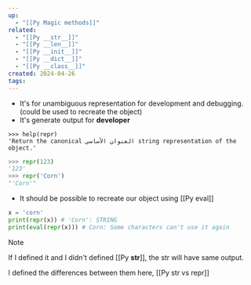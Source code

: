 ```yaml
---
up:
  - "[[Py Magic methods]]"
related:
  - "[[Py __str__]]"
  - "[[Py __len__]]"
  - "[[Py __init__]]"
  - "[[Py __dict__]]"
  - "[[Py __class__]]"
created: 2024-04-26
tags:
---
```

- It's for unambiguous representation for development and debugging. 
  (could be used to recreate the object)
- It's generate output for **developer**
```shell
>>> help(repr)
'Return the canonical العنوان الأساسي string representation of the object.'
```

```python
>>> repr(123)
'123'
>>> repr('Corn')
"'Corn'"
```
- It should be possible to recreate our object using [[Py eval]]
```python
x = 'corn'
print(repr(x)) # 'Corn': STRING
print(eval(repr(x))) # Corn: Some characters can't use it again
```
>[!Note]
>If I defined it and I didn't defined [[Py __str__]], the str will have same output.

I defined the differences between them here, [[Py str vs repr]]